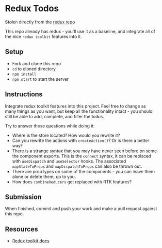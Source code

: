 # Redux Todos 

Stolen directly from the [redux repo](https://github.com/reduxjs/redux/tree/9c9a4d2a1c62c9dbddcbb05488f8bd77d24c81de/examples/todos)

This repo already has redux - you'll use it as a baseline, and integrate all of the nice `redux toolkit` features into it.

## Setup 

* Fork and clone this repo
* `cd` to cloned directory
* `npm install`
* `npm start` to start the server

## Instructions

Integrate redux toolkit features into this project. Feel free to change as many things as you want, but keep all the functionality intact - you should still be able to add, complete, and filter the todos.

Try to answer these questions while doing it:

* Where is the store located? How would you rewrite it?
* Can you rewrite the actions with `createAction()`? Or is there a better way?
* There is a strange syntax that you may have never seen before on some the component exports. This is the `connect` syntax, it can be replaced with `useDispatch` and `useSelector` hooks. The associated `mapStateToProps` and `mapDispatchToProps` can also be thrown out.
* There are propTypes on some of the components - you can leave them alone or delete them, up to you.
* How does `combineReducers` get replaced with RTK features?

## Submission

When finished, commit and push your work and make a pull request against this repo.

## Resources

* [Redux toolkit docs](https://redux-toolkit.js.org/usage/usage-guide)